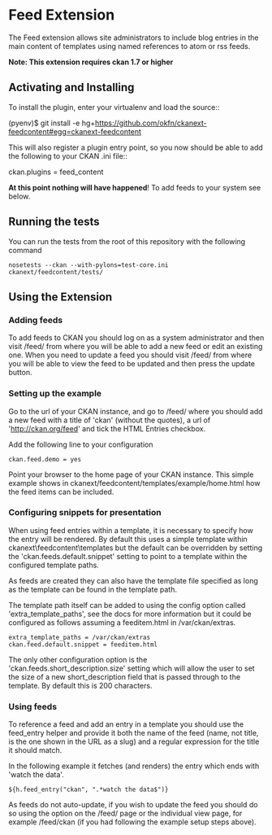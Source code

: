 # Feed Extension

The Feed extension allows site administrators to include blog entries in the main content of templates using named
references to atom or rss feeds.

**Note: This extension requires ckan 1.7 or higher**

## Activating and Installing

To install the plugin, enter your virtualenv and load the source::

 (pyenv)$ git install -e hg+https://github.com/okfn/ckanext-feedcontent#egg=ckanext-feedcontent

This will also register a plugin entry point, so you now should be
able to add the following to your CKAN .ini file::

 ckan.plugins = feed_content <other-plugins>

**At this point nothing will have happened**! To add feeds to your system see below.

## Running the tests

You can run the tests from the root of this repository with the following command

```
nosetests --ckan --with-pylons=test-core.ini ckanext/feedcontent/tests/
```

## Using the Extension

### Adding feeds

To add feeds to CKAN you should log on as a system administrator and then visit /feed/ from where you will be able to add a new feed or edit an existing one.  When you need to update a feed you should visit /feed/ from where you will be able to view the feed to be updated and then press the update button.

### Setting up the example

Go to the url of your CKAN instance, and go to /feed/ where you should add a new feed with a title of 'ckan' (without the quotes), a url of 'http://ckan.org/feed' and tick the HTML Entries checkbox.  

Add the following line to your configuration

```
ckan.feed.demo = yes
```

Point your browser to the home page of your CKAN instance.  This simple example shows in ckanext/feedcontent/templates/example/home.html how the feed items can be included.


### Configuring snippets for presentation

When using feed entries within a template, it is necessary to specify how the entry will be rendered.  By default this uses a simple template within ckanext\feedcontent\templates but the default can be overridden by setting the 'ckan.feeds.default.snippet' setting to point to a template within the configured template paths.

As feeds are created they can also have the template file specified as long as the template can be found in the template path.

The template path itself can be added to using the config option called 'extra_template_paths', see the docs for more information but it could be configured as follows assuming a feeditem.html in /var/ckan/extras.

```
extra_template_paths = /var/ckan/extras
ckan.feed.default.snippet = feeditem.html
```

The only other configuration option is the 'ckan.feeds.short_description.size' setting which will allow the user to set the size of a new short_description field that is passed through to the template.  By default this is 200 characters.


### Using feeds

To reference a feed and add an entry in a template you should use the feed_entry helper and provide it both the name of the feed (name, not title, is the one shown in the URL as a slug) and a regular expression for the title it should match.

In the following example it fetches (and renders) the entry which ends with 'watch the data'.

```
${h.feed_entry("ckan", ".*watch the data$")}
```

As feeds do not auto-update, if you wish to update the feed you should do so using the option on the /feed/ page or the individual view page, for example /feed/ckan (if you had following the example setup steps above).